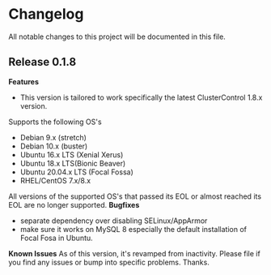 # Changelog

All notable changes to this project will be documented in this file.

## Release 0.1.8

**Features**
* This version is tailored to work specifically the latest ClusterControl 1.8.x version.

Supports the following OS's
* Debian 9.x (stretch)
* Debian 10.x (buster)
* Ubuntu 16.x LTS (Xenial Xerus)
* Ubuntu 18.x LTS(Bionic Beaver)
* Ubuntu 20.04.x LTS (Focal Fossa)
* RHEL/CentOS 7.x/8.x

All versions of the supported OS's that passed its EOL or almost reached its EOL are no longer supported.
**Bugfixes**
- separate dependency over disabling SELinux/AppArmor
- make sure it works on MySQL 8 especially the default installation of Focal Fosa in Ubuntu.

**Known Issues**
As of this version, it's revamped from inactivity. Please file if you find any issues or bump into specific problems. Thanks.

